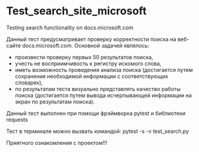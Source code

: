 # Test_search_site_microsoft
Testing search functionality on docs.microsoft.com

Данный тест предусматривает проверку корректности поиска на веб-сайте docs.microsoft.com.
Основной задачей являлось:
- произвести проверку первых 50 результатов поиска,
- учесть не восприимчивость к регистру искомого слова,
- иметь возможность проведения анализа поиска (достигается путем сохранения необходимой информации с соответствующих словарях),
- по результатам теста визуально представлять качество работы поиска (достигается путем вывода исчерпывающей информации на экран по результатам поиска).


Данный тест выполнен при помощи фрэймворка pytest и библиотеки requests


Тест в терминале можно вызвать командой: pytest -s -v test_search.py 



Приятного ознакомления с проектом!!!
